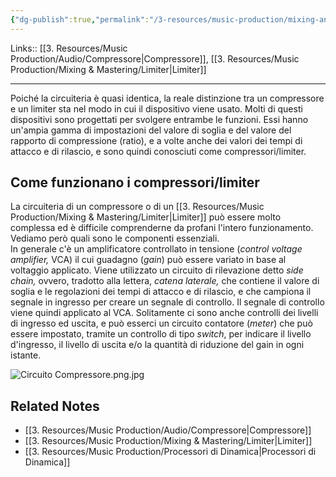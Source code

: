 ```yaml
---
{"dg-publish":true,"permalink":"/3-resources/music-production/mixing-and-mastering/compressore-e-limiter/"}
---
```


Links:: [[3. Resources/Music Production/Audio/Compressore\|Compressore]], [[3. Resources/Music Production/Mixing & Mastering/Limiter\|Limiter]]

---
Poiché la circuiteria è quasi identica, la reale distinzione tra un compressore e un limiter sta nel modo in cui il dispositivo viene usato. Molti di questi dispositivi sono progettati per svolgere entrambe le funzioni. Essi hanno un'ampia gamma di impostazioni del valore di soglia e del valore del rapporto di compressione (ratio), e a volte anche dei valori dei tempi di attacco e di rilascio, e sono quindi conosciuti come compressori/limiter.


## Come funzionano i compressori/limiter    

La circuiteria di un compressore o di un [[3. Resources/Music Production/Mixing & Mastering/Limiter\|Limiter]] può essere molto complessa ed è difficile comprenderne da profani l'intero funzionamento.  
Vediamo però quali sono le componenti essenziali.  
In generale c'è un amplificatore controllato in tensione (_control voltage amplifier,_ VCA) il cui guadagno (_gain_) può essere variato in base al voltaggio applicato. Viene utilizzato un circuito di rilevazione detto _side chain,_ ovvero, tradotto alla lettera, _catena laterale,_ che contiene il valore di soglia e le regolazioni dei tempi di attacco e di rilascio, e che campiona il segnale in ingresso per creare un segnale di controllo. Il segnale di controllo viene quindi applicato al VCA. Solitamente ci sono anche controlli dei livelli di ingresso ed uscita, e può esserci un circuito contatore (_meter_) che può essere impostato, tramite un controllo di tipo _switch_, per indicare il livello d'ingresso, il livello di uscita e/o la quantità di riduzione del gain in ogni istante.


![Circuito Compressore.png.jpg](/img/user/3.%20Resources/Attachments/Circuito%20Compressore.png.jpg)


## Related Notes

- [[3. Resources/Music Production/Audio/Compressore\|Compressore]]
- [[3. Resources/Music Production/Mixing & Mastering/Limiter\|Limiter]]
- [[3. Resources/Music Production/Processori di Dinamica\|Processori di Dinamica]]

